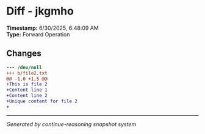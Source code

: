 # Diff - jkgmho

**Timestamp:** 6/30/2025, 6:48:09 AM  
**Type:** Forward Operation

## Changes

```diff
--- /dev/null
+++ b/file2.txt
@@ -1,0 +1,5 @@
+This is file 2
+Content line 1
+Content line 2
+Unique content for file 2
+
```

---
*Generated by continue-reasoning snapshot system*
